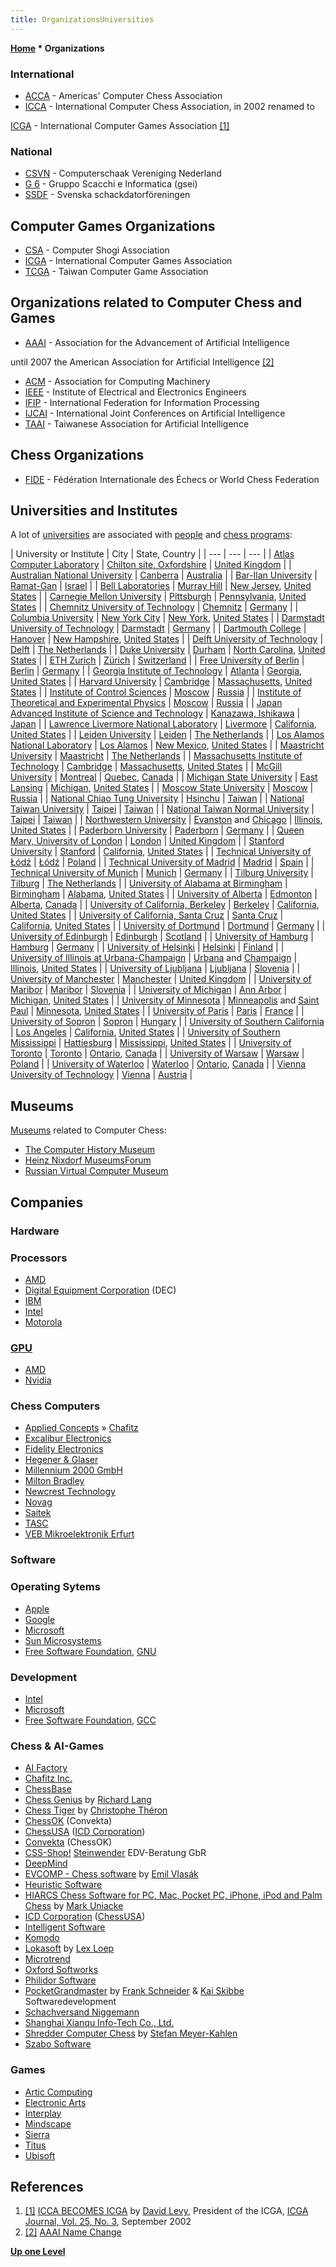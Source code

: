 ```yaml
---
title: OrganizationsUniversities
---
```

**[Home](Home "Home") \* Organizations**



### International


* [ACCA](ACCA "ACCA") - Americas' Computer Chess Association
* [ICCA](ICCA "ICCA") - International Computer Chess Association, in 2002 renamed to


 [ICGA](ICGA "ICGA") - International Computer Games Association <a id="cite-note-1" href="#cite-ref-1">[1]</a>
### National


* [CSVN](CSVN "CSVN") - Computerschaak Vereniging Nederland
* [G 6](G_6 "G 6") - Gruppo Scacchi e Informatica (gsei)
* [SSDF](SSDF "SSDF") - Svenska schackdatorföreningen


## Computer Games Organizations


* [CSA](CSA "CSA") - Computer Shogi Association
* [ICGA](ICGA "ICGA") - International Computer Games Association
* [TCGA](index.php?title=TCGA&action=edit&redlink=1 "TCGA (page does not exist)") - Taiwan Computer Game Association


## Organizations related to Computer Chess and Games


* [AAAI](AAAI "AAAI") - Association for the Advancement of Artificial Intelligence


 until 2007 the American Association for Artificial Intelligence <a id="cite-note-2" href="#cite-ref-2">[2]</a>
* [ACM](ACM "ACM") - Association for Computing Machinery
* [IEEE](IEEE "IEEE") - Institute of Electrical and Electronics Engineers
* [IFIP](IFIP "IFIP") - International Federation for Information Processing
* [IJCAI](index.php?title=IJCAI&action=edit&redlink=1 "IJCAI (page does not exist)") - International Joint Conferences on Artificial Intelligence
* [TAAI](index.php?title=TAAI&action=edit&redlink=1 "TAAI (page does not exist)") - Taiwanese Association for Artificial Intelligence


## Chess Organizations


* [FIDE](FIDE "FIDE") - Fédération Internationale des Échecs or World Chess Federation


## Universities and Institutes


A lot of [universities](https://en.wikipedia.org/wiki/University) are associated with [people](People "People") and [chess programs](Engines "Engines"):





|  University or Institute
 |  City
 |  State, Country
 |
| --- | --- | --- |
| [Atlas Computer Laboratory](Atlas_Computer_Laboratory "Atlas Computer Laboratory") | [Chilton site, Oxfordshire](https://en.wikipedia.org/wiki/Chilton,_Oxfordshire) | [United Kingdom](https://en.wikipedia.org/wiki/United_Kingdom) |
| [Australian National University](Australian_National_University "Australian National University") | [Canberra](https://en.wikipedia.org/wiki/Canberra) | [Australia](https://en.wikipedia.org/wiki/Australia) |
| [Bar-Ilan University](Bar-Ilan_University "Bar-Ilan University") | [Ramat-Gan](https://en.wikipedia.org/wiki/Ramat_Gan) | [Israel](https://en.wikipedia.org/wiki/Israel) |
| [Bell Laboratories](Bell_Laboratories "Bell Laboratories") | [Murray Hill](https://en.wikipedia.org/wiki/Murray_Hill%2C_New_Jersey) | [New Jersey](https://en.wikipedia.org/wiki/New_Jersey), [United States](https://en.wikipedia.org/wiki/United_States) |
| [Carnegie Mellon University](Carnegie_Mellon_University "Carnegie Mellon University") | [Pittsburgh](https://en.wikipedia.org/wiki/Pittsburgh%2C_Pennsylvania) | [Pennsylvania](https://en.wikipedia.org/wiki/Pennsylvania), [United States](https://en.wikipedia.org/wiki/United_States) |
| [Chemnitz University of Technology](Chemnitz_University_of_Technology "Chemnitz University of Technology") | [Chemnitz](https://en.wikipedia.org/wiki/Chemnitz) | [Germany](https://en.wikipedia.org/wiki/Germany) |
| [Columbia University](Columbia_University "Columbia University") | [New York City](https://en.wikipedia.org/wiki/New_York_City) | [New York](https://en.wikipedia.org/wiki/New_York), [United States](https://en.wikipedia.org/wiki/United_States) |
| [Darmstadt University of Technology](Darmstadt_University_of_Technology "Darmstadt University of Technology") | [Darmstadt](https://en.wikipedia.org/wiki/Darmstadt) | [Germany](https://en.wikipedia.org/wiki/Germany) |
| [Dartmouth College](Dartmouth_College "Dartmouth College") | [Hanover](https://en.wikipedia.org/wiki/Hanover,_New_Hampshire) | [New Hampshire](https://en.wikipedia.org/wiki/New_Hampshire), [United States](https://en.wikipedia.org/wiki/United_States) |
| [Delft University of Technology](Delft_University_of_Technology "Delft University of Technology") | [Delft](https://en.wikipedia.org/wiki/Delft) | [The Netherlands](https://en.wikipedia.org/wiki/Netherlands) |
| [Duke University](Duke_University "Duke University") | [Durham](https://en.wikipedia.org/wiki/Durham,_North_Carolina) | [North Carolina](https://en.wikipedia.org/wiki/North_Carolina), [United States](https://en.wikipedia.org/wiki/United_States) |
| [ETH Zurich](ETH_Zurich "ETH Zurich") | [Zürich](https://en.wikipedia.org/wiki/Z%C3%BCrich) | [Switzerland](https://en.wikipedia.org/wiki/Switzerland) |
| [Free University of Berlin](Free_University_of_Berlin "Free University of Berlin") | [Berlin](https://en.wikipedia.org/wiki/Berlin) | [Germany](https://en.wikipedia.org/wiki/Germany) |
| [Georgia Institute of Technology](Georgia_Institute_of_Technology "Georgia Institute of Technology") | [Atlanta](https://en.wikipedia.org/wiki/Atlanta) | [Georgia](https://en.wikipedia.org/wiki/Georgia_%28U.S._state%29), [United States](https://en.wikipedia.org/wiki/United_States) |
| [Harvard University](Harvard_University "Harvard University") | [Cambridge](https://en.wikipedia.org/wiki/Cambridge,_Massachusetts) | [Massachusetts](https://en.wikipedia.org/wiki/Massachusetts), [United States](https://en.wikipedia.org/wiki/United_States) |
| [Institute of Control Sciences](Institute_of_Control_Sciences "Institute of Control Sciences") | [Moscow](https://en.wikipedia.org/wiki/Moscow) | [Russia](https://en.wikipedia.org/wiki/Russia) |
| [Institute of Theoretical and Experimental Physics](Institute_of_Theoretical_and_Experimental_Physics "Institute of Theoretical and Experimental Physics") | [Moscow](https://en.wikipedia.org/wiki/Moscow) | [Russia](https://en.wikipedia.org/wiki/Russia) |
| [Japan Advanced Institute of Science and Technology](JAIST "JAIST") | [Kanazawa, Ishikawa](https://en.wikipedia.org/wiki/Kanazawa,_Ishikawa) | [Japan](https://en.wikipedia.org/wiki/Japan) |
| [Lawrence Livermore National Laboratory](Lawrence_Livermore_National_Laboratory "Lawrence Livermore National Laboratory") | [Livermore](https://en.wikipedia.org/wiki/Livermore,_California) | [California](https://en.wikipedia.org/wiki/California), [United States](https://en.wikipedia.org/wiki/United_States) |
| [Leiden University](Leiden_University "Leiden University") | [Leiden](https://en.wikipedia.org/wiki/Leiden) | [The Netherlands](https://en.wikipedia.org/wiki/Netherlands) |
| [Los Alamos National Laboratory](Los_Alamos_National_Laboratory "Los Alamos National Laboratory") | [Los Alamos](https://en.wikipedia.org/wiki/Los_Alamos,_New_Mexico) | [New Mexico](https://en.wikipedia.org/wiki/New_Mexico), [United States](https://en.wikipedia.org/wiki/United_States) |
| [Maastricht University](Maastricht_University "Maastricht University") | [Maastricht](https://en.wikipedia.org/wiki/Maastricht) | [The Netherlands](https://en.wikipedia.org/wiki/Netherlands) |
| [Massachusetts Institute of Technology](Massachusetts_Institute_of_Technology "Massachusetts Institute of Technology") | [Cambridge](https://en.wikipedia.org/wiki/Cambridge%2C_Massachusetts) | [Massachusetts](https://en.wikipedia.org/wiki/Massachusetts), [United States](https://en.wikipedia.org/wiki/United_States) |
| [McGill University](McGill_University "McGill University") | [Montreal](https://en.wikipedia.org/wiki/Montreal) | [Quebec](https://en.wikipedia.org/wiki/Quebec), [Canada](https://en.wikipedia.org/wiki/Canada) |
| [Michigan State University](Michigan_State_University "Michigan State University") | [East Lansing](https://en.wikipedia.org/wiki/East_Lansing,_Michigan) | [Michigan](https://en.wikipedia.org/wiki/Michigan), [United States](https://en.wikipedia.org/wiki/United_States) |
| [Moscow State University](Moscow_State_University "Moscow State University") | [Moscow](https://en.wikipedia.org/wiki/Moscow) | [Russia](https://en.wikipedia.org/wiki/Russia) |
| [National Chiao Tung University](National_Chiao_Tung_University "National Chiao Tung University") | [Hsinchu](https://en.wikipedia.org/wiki/Hsinchu) | [Taiwan](https://en.wikipedia.org/wiki/Taiwan) |
| [National Taiwan University](National_Taiwan_University "National Taiwan University") | [Taipei](https://en.wikipedia.org/wiki/Taipei_City) | [Taiwan](https://en.wikipedia.org/wiki/Taiwan) |
| [National Taiwan Normal University](National_Taiwan_Normal_University "National Taiwan Normal University") | [Taipei](https://en.wikipedia.org/wiki/Taipei_City) | [Taiwan](https://en.wikipedia.org/wiki/Taiwan) |
| [Northwestern University](Northwestern_University "Northwestern University") | [Evanston](https://en.wikipedia.org/wiki/Evanston,_Illinois) and [Chicago](https://en.wikipedia.org/wiki/Chicago) | [Illinois](https://en.wikipedia.org/wiki/Illinois), [United States](https://en.wikipedia.org/wiki/United_States) |
| [Paderborn University](Paderborn_University "Paderborn University") | [Paderborn](https://en.wikipedia.org/wiki/Paderborn) | [Germany](https://en.wikipedia.org/wiki/Germany) |
| [Queen Mary, University of London](Queen_Mary,_University_of_London "Queen Mary, University of London") | [London](https://en.wikipedia.org/wiki/London) | [United Kingdom](https://en.wikipedia.org/wiki/United_Kingdom) |
| [Stanford University](Stanford_University "Stanford University") | [Stanford](https://en.wikipedia.org/wiki/Stanford,_California) | [California](https://en.wikipedia.org/wiki/California), [United States](https://en.wikipedia.org/wiki/United_States) |
| [Technical University of Łódź](Technical_University_of_%C5%81%C3%B3d%C5%BA "Technical University of Łódź") | [Łódź](https://en.wikipedia.org/wiki/%C5%81%C3%B3d%C5%BA) | [Poland](https://en.wikipedia.org/wiki/Poland) |
| [Technical University of Madrid](Technical_University_of_Madrid "Technical University of Madrid") | [Madrid](https://en.wikipedia.org/wiki/Madrid)  | [Spain](https://en.wikipedia.org/wiki/Spain) |
| [Technical University of Munich](Technical_University_of_Munich "Technical University of Munich") | [Munich](https://en.wikipedia.org/wiki/Munich) | [Germany](https://en.wikipedia.org/wiki/Germany) |
| [Tilburg University](Tilburg_University "Tilburg University") | [Tilburg](https://en.wikipedia.org/wiki/Tilburg) | [The Netherlands](https://en.wikipedia.org/wiki/Netherlands) |
| [University of Alabama at Birmingham](University_of_Alabama_at_Birmingham "University of Alabama at Birmingham") | [Birmingham](https://en.wikipedia.org/wiki/Birmingham%2C_Alabama) | [Alabama](https://en.wikipedia.org/wiki/Alabama), [United States](https://en.wikipedia.org/wiki/United_States) |
| [University of Alberta](University_of_Alberta "University of Alberta") | [Edmonton](https://en.wikipedia.org/wiki/Edmonton) | [Alberta](https://en.wikipedia.org/wiki/Alberta), [Canada](https://en.wikipedia.org/wiki/Canada) |
| [University of California, Berkeley](University_of_California,_Berkeley "University of California, Berkeley") | [Berkeley](https://en.wikipedia.org/wiki/Berkeley,_California) | [California](https://en.wikipedia.org/wiki/California), [United States](https://en.wikipedia.org/wiki/United_States) |
| [University of California, Santa Cruz](University_of_California,_Santa_Cruz "University of California, Santa Cruz") | [Santa Cruz](https://en.wikipedia.org/wiki/Santa_Cruz,_California) | [California](https://en.wikipedia.org/wiki/California), [United States](https://en.wikipedia.org/wiki/United_States) |
| [University of Dortmund](University_of_Dortmund "University of Dortmund") | [Dortmund](https://en.wikipedia.org/wiki/Dortmund) | [Germany](https://en.wikipedia.org/wiki/Germany) |
| [University of Edinburgh](University_of_Edinburgh "University of Edinburgh") | [Edinburgh](https://en.wikipedia.org/wiki/Edinburgh) | [Scotland](https://en.wikipedia.org/wiki/Scotland) |
| [University of Hamburg](University_of_Hamburg "University of Hamburg") | [Hamburg](https://en.wikipedia.org/wiki/Hamburg) | [Germany](https://en.wikipedia.org/wiki/Germany) |
| [University of Helsinki](University_of_Helsinki "University of Helsinki") | [Helsinki](https://en.wikipedia.org/wiki/Helsinki) | [Finland](https://en.wikipedia.org/wiki/Finland) |
| [University of Illinois at Urbana-Champaign](University_of_Illinois_at_Urbana-Champaign "University of Illinois at Urbana-Champaign") | [Urbana](https://en.wikipedia.org/wiki/Urbana,_Illinois) and [Champaign](https://en.wikipedia.org/wiki/Champaign,_Illinois) | [Illinois](https://en.wikipedia.org/wiki/Illinois), [United States](https://en.wikipedia.org/wiki/United_States) |
| [University of Ljubljana](University_of_Ljubljana "University of Ljubljana") | [Ljubljana](https://en.wikipedia.org/wiki/Ljubljana) | [Slovenia](https://en.wikipedia.org/wiki/Slovenia) |
| [University of Manchester](University_of_Manchester "University of Manchester") | [Manchester](https://en.wikipedia.org/wiki/Manchester) | [United Kingdom](https://en.wikipedia.org/wiki/United_Kingdom) |
| [University of Maribor](University_of_Maribor "University of Maribor") | [Maribor](https://en.wikipedia.org/wiki/Maribor) | [Slovenia](https://en.wikipedia.org/wiki/Slovenia) |
| [University of Michigan](University_of_Michigan "University of Michigan") | [Ann Arbor](https://en.wikipedia.org/wiki/Ann_Arbor,_Michigan) | [Michigan](https://en.wikipedia.org/wiki/Michigan), [United States](https://en.wikipedia.org/wiki/United_States) |
| [University of Minnesota](University_of_Minnesota "University of Minnesota") | [Minneapolis](https://en.wikipedia.org/wiki/Minneapolis) and [Saint Paul](https://en.wikipedia.org/wiki/Saint_Paul,_Minnesota) | [Minnesota](https://en.wikipedia.org/wiki/Minnesota), [United States](https://en.wikipedia.org/wiki/United_States) |
| [University of Paris](University_of_Paris "University of Paris") | [Paris](https://en.wikipedia.org/wiki/Paris) | [France](https://en.wikipedia.org/wiki/France) |
| [University of Sopron](University_of_Sopron "University of Sopron") | [Sopron](https://en.wikipedia.org/wiki/Sopron) | [Hungary](https://en.wikipedia.org/wiki/Hungary) |
| [University of Southern California](University_of_Southern_California "University of Southern California") | [Los Angeles](https://en.wikipedia.org/wiki/Los_Angeles,_California) | [California](https://en.wikipedia.org/wiki/California), [United States](https://en.wikipedia.org/wiki/United_States) |
| [University of Southern Mississippi](University_of_Southern_Mississippi "University of Southern Mississippi") | [Hattiesburg](https://en.wikipedia.org/wiki/Hattiesburg,_Mississippi) | [Mississippi](https://en.wikipedia.org/wiki/Mississippi), [United States](https://en.wikipedia.org/wiki/United_States) |
| [University of Toronto](University_of_Toronto "University of Toronto") | [Toronto](https://en.wikipedia.org/wiki/Toronto) | [Ontario](https://en.wikipedia.org/wiki/Ontario), [Canada](https://en.wikipedia.org/wiki/Canada) |
| [University of Warsaw](University_of_Warsaw "University of Warsaw") | [Warsaw](https://en.wikipedia.org/wiki/Warsaw) | [Poland](https://en.wikipedia.org/wiki/Poland) |
| [University of Waterloo](University_of_Waterloo "University of Waterloo") | [Waterloo](https://en.wikipedia.org/wiki/Waterloo,_Ontario) | [Ontario](https://en.wikipedia.org/wiki/Ontario), [Canada](https://en.wikipedia.org/wiki/Canada) |
| [Vienna University of Technology](Vienna_University_of_Technology "Vienna University of Technology") | [Vienna](https://en.wikipedia.org/wiki/Vienna) | [Austria](https://en.wikipedia.org/wiki/Republic_of_Austria) |


## Museums


[Museums](https://en.wikipedia.org/wiki/Museum) related to Computer Chess:



* [The Computer History Museum](The_Computer_History_Museum "The Computer History Museum")
* [Heinz Nixdorf MuseumsForum](Heinz_Nixdorf_MuseumsForum "Heinz Nixdorf MuseumsForum")
* [Russian Virtual Computer Museum](Russian_Virtual_Computer_Museum "Russian Virtual Computer Museum")


## Companies


### Hardware


### Processors


* [AMD](AMD "AMD")
* [Digital Equipment Corporation](Digital_Equipment_Corporation "Digital Equipment Corporation") (DEC)
* [IBM](index.php?title=IBM&action=edit&redlink=1 "IBM (page does not exist)")
* [Intel](Intel "Intel")
* [Motorola](index.php?title=Motorola&action=edit&redlink=1 "Motorola (page does not exist)")


### [GPU](GPU "GPU")


* [AMD](AMD "AMD")
* [Nvidia](Nvidia "Nvidia")


### Chess Computers


* [Applied Concepts](Applied_Concepts "Applied Concepts") » [Chafitz](Chafitz "Chafitz")
* [Excalibur Electronics](Excalibur_Electronics "Excalibur Electronics")
* [Fidelity Electronics](Fidelity_Electronics "Fidelity Electronics")
* [Hegener & Glaser](Hegener_%26_Glaser "Hegener & Glaser")
* [Millennium 2000 GmbH](Millennium_2000_GmbH "Millennium 2000 GmbH")
* [Milton Bradley](Milton_Bradley "Milton Bradley")
* [Newcrest Technology](Newcrest_Technology "Newcrest Technology")
* [Novag](Novag "Novag")
* [Saitek](Saitek "Saitek")
* [TASC](TASC "TASC")
* [VEB Mikroelektronik Erfurt](VEB_Mikroelektronik_Erfurt "VEB Mikroelektronik Erfurt")


### Software


### Operating Sytems


* [Apple](index.php?title=Apple&action=edit&redlink=1 "Apple (page does not exist)")
* [Google](index.php?title=Google&action=edit&redlink=1 "Google (page does not exist)")
* [Microsoft](Microsoft "Microsoft")
* [Sun Microsystems](index.php?title=Sun_Microsystems&action=edit&redlink=1 "Sun Microsystems (page does not exist)")
* [Free Software Foundation](Free_Software_Foundation "Free Software Foundation"), [GNU](Free_Software_Foundation#GNU "Free Software Foundation")


### Development


* [Intel](Intel "Intel")
* [Microsoft](Microsoft "Microsoft")
* [Free Software Foundation](Free_Software_Foundation "Free Software Foundation"), [GCC](Free_Software_Foundation#GCC "Free Software Foundation")


### Chess & AI-Games


* [AI Factory](AI_Factory "AI Factory")
* [Chafitz Inc.](Chafitz "Chafitz")
* [ChessBase](ChessBase "ChessBase")
* [Chess Genius](Chess_Genius "Chess Genius") by [Richard Lang](Richard_Lang "Richard Lang")
* [Chess Tiger](Chess_Tiger "Chess Tiger") by [Christophe Théron](Christophe_Th%C3%A9ron "Christophe Théron")
* [ChessOK](ChessOK "ChessOK") (Convekta)
* [ChessUSA](index.php?title=ChessUSA&action=edit&redlink=1 "ChessUSA (page does not exist)") ([ICD Corporation](index.php?title=ICD_Corporation&action=edit&redlink=1 "ICD Corporation (page does not exist)"))
* [Convekta](ChessOK "ChessOK") (ChessOK)
* [CSS-Shop!](http://www.computerschach.de/shop/) [Steinwender](Dieter_Steinwender "Dieter Steinwender") EDV-Beratung GbR
* [DeepMind](index.php?title=DeepMind&action=edit&redlink=1 "DeepMind (page does not exist)")
* [EVCOMP - Chess software](http://www.vlasak.biz/) by [Emil Vlasák](index.php?title=Emil_Vlas%C3%A1k&action=edit&redlink=1 "Emil Vlasák (page does not exist)")
* [Heuristic Software](Heuristic_Software "Heuristic Software")
* [HIARCS Chess Software for PC, Mac, Pocket PC, iPhone, iPod and Palm Chess](HIARCS "HIARCS") by [Mark Uniacke](Mark_Uniacke "Mark Uniacke")
* [ICD Corporation](index.php?title=ICD_Corporation&action=edit&redlink=1 "ICD Corporation (page does not exist)") ([ChessUSA](index.php?title=ChessUSA&action=edit&redlink=1 "ChessUSA (page does not exist)"))
* [Intelligent Software](Intelligent_Software "Intelligent Software")
* [Komodo](Komodo "Komodo")
* [Lokasoft](Lokasoft "Lokasoft") by [Lex Loep](Lex_Loep "Lex Loep")
* [Microtrend](Microtrend "Microtrend")
* [Oxford Softworks](Oxford_Softworks "Oxford Softworks")
* [Philidor Software](Philidor_Software "Philidor Software")
* [PocketGrandmaster](PocketGrandmaster "PocketGrandmaster") by [Frank Schneider](Frank_Schneider "Frank Schneider") & [Kai Skibbe](Kai_Skibbe "Kai Skibbe") Softwaredevelopment
* [Schachversand Niggemann](Schachversand_Niggemann "Schachversand Niggemann")
* [Shanghai Xianqu Info-Tech Co., Ltd.](index.php?title=Shanghai_Xianqu_Info-Tech_Co.,_Ltd.&action=edit&redlink=1 "Shanghai Xianqu Info-Tech Co., Ltd. (page does not exist)")
* [Shredder Computer Chess](Shredder "Shredder") by [Stefan Meyer-Kahlen](Stefan_Meyer-Kahlen "Stefan Meyer-Kahlen")
* [Szabo Software](Szabo_Software "Szabo Software")


### Games


* [Artic Computing](Artic_Computing "Artic Computing")
* [Electronic Arts](index.php?title=Electronic_Arts&action=edit&redlink=1 "Electronic Arts (page does not exist)")
* [Interplay](index.php?title=Interplay&action=edit&redlink=1 "Interplay (page does not exist)")
* [Mindscape](index.php?title=Mindscape&action=edit&redlink=1 "Mindscape (page does not exist)")
* [Sierra](Sierra "Sierra")
* [Titus](index.php?title=Titus&action=edit&redlink=1 "Titus (page does not exist)")
* [Ubisoft](index.php?title=Ubisoft&action=edit&redlink=1 "Ubisoft (page does not exist)")


## References


1. <a id="cite-ref-1" href="#cite-note-1">[1]</a> [ICCA BECOMES ICGA](http://ticc.uvt.nl/icga/journal/contents/content25-3.htm#ICCA%20BECOMES%20ICGA) by [David Levy](David_Levy "David Levy"), President of the ICGA, [ICGA Journal, Vol. 25, No. 3](ICGA_Journal#25_3 "ICGA Journal"), September 2002
2. <a id="cite-ref-2" href="#cite-note-2">[2]</a> [AAAI Name Change](http://www.aaai.org/Organization/name-change.php)

**[Up one Level](Home "Home")**







 
